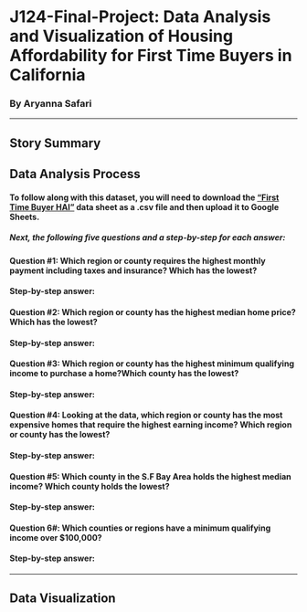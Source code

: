 # J124-Final-Project: Data Analysis and Visualization of Housing Affordability for First Time Buyers in California 
### By Aryanna Safari 
-------------------------------------------------------------------------------------------------------------------
## Story Summary







## Data Analysis Process 

#### To follow along with this dataset, you will need to download the [“First Time Buyer HAI”](https://car.sharefile.com/share/view/s92eba5817d7345419f8433254737f789) data sheet as a .csv file and then upload it to Google Sheets. 
##### _Next, the following five questions and a step-by-step for each answer:_

#### Question #1: Which region or county requires the highest monthly payment including taxes and insurance? Which has the lowest? 
#### Step-by-step answer:






#### Question #2: Which region or county has the highest median home price? Which has the lowest?
#### Step-by-step answer:






#### Question #3: Which region or county has the highest minimum qualifying income to purchase a home?Which county has the lowest?
#### Step-by-step answer:





#### Question #4: Looking at the data, which region or county has the most expensive homes that require the highest earning income? Which region or county has the lowest?
#### Step-by-step answer:




#### Question #5: Which county in the S.F Bay Area holds the highest median income? Which county holds the lowest?
#### Step-by-step answer:




#### Question 6#: Which counties or regions have a minimum qualifying income over $100,000? 
#### Step-by-step answer:
















---------------------------------------------------------------------------------------------------------------------------------------










## Data Visualization 






